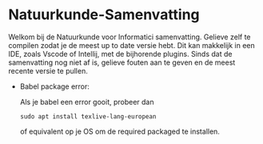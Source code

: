 # Natuurkunde-Samenvatting

Welkom bij de Natuurkunde voor Informatici samenvatting. Gelieve zelf te compilen zodat je de meest up to date versie hebt. Dit kan makkelijk in een IDE, zoals Vscode of Intellij, met de bijhorende plugins. Sinds dat de samenvatting nog niet af is, gelieve fouten aan te geven en de meest recente versie te pullen.

- Babel package error:

  Als je babel een error gooit, probeer dan
  
  ```
  sudo apt install texlive-lang-european
  ```
  of equivalent op je OS om de required packaged te installen.
